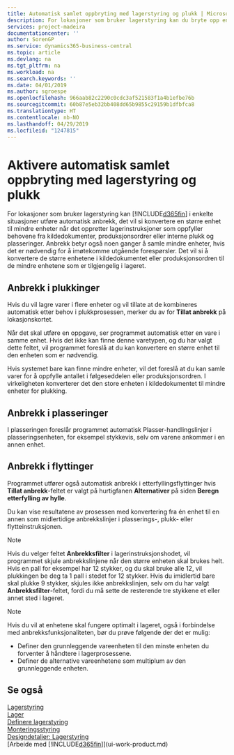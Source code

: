 ```yaml
---
title: Automatisk samlet oppbryting med lagerstyring og plukk | Microsoft-dokumentasjon
description: For lokasjoner som bruker lagerstyring kan du bryte opp en større enhet til mindre enheter når det oppretter lagerinstruksjoner som oppfyller behovene fra kildedokumenter, produksjonsordrer eller interne plukk og plasseringer.
services: project-madeira
documentationcenter: ''
author: SorenGP
ms.service: dynamics365-business-central
ms.topic: article
ms.devlang: na
ms.tgt_pltfrm: na
ms.workload: na
ms.search.keywords: ''
ms.date: 04/01/2019
ms.author: sgroespe
ms.openlocfilehash: 966aab82c2290c0cdc3af521583f1a4b1efbe76b
ms.sourcegitcommit: 60b87e5eb32bb408dd65b9855c29159b1dfbfca8
ms.translationtype: HT
ms.contentlocale: nb-NO
ms.lasthandoff: 04/29/2019
ms.locfileid: "1247815"
---
```

# <a name="enable-automatic-breaking-bulk-with-directed-put-away-and-pick"></a>Aktivere automatisk samlet oppbryting med lagerstyring og plukk
For lokasjoner som bruker lagerstyring kan [!INCLUDE[d365fin](includes/d365fin_md.md)] i enkelte situasjoner utføre automatisk anbrekk, det vil si konvertere en større enhet til mindre enheter når det oppretter lagerinstruksjoner som oppfyller behovene fra kildedokumenter, produksjonsordrer eller interne plukk og plasseringer. Anbrekk betyr også noen ganger å samle mindre enheter, hvis det er nødvendig for å imøtekomme utgående forespørsler. Det vil si å konvertere de større enhetene i kildedokumentet eller produksjonsordren til de mindre enhetene som er tilgjengelig i lageret.   

## <a name="breakbulking-in-picks"></a>Anbrekk i plukkinger  
Hvis du vil lagre varer i flere enheter og vil tillate at de kombineres automatisk etter behov i plukkprosessen, merker du av for **Tillat anbrekk** på lokasjonskortet.  

Når det skal utføre en oppgave, ser programmet automatisk etter en vare i samme enhet. Hvis det ikke kan finne denne varetypen, og du har valgt dette feltet, vil programmet foreslå at du kan konvertere en større enhet til den enheten som er nødvendig.  

Hvis systemet bare kan finne mindre enheter, vil det foreslå at du kan samle varer for å oppfylle antallet i følgeseddelen eller produksjonsordren. I virkeligheten konverterer det den store enheten i kildedokumentet til mindre enheter for plukking.  

## <a name="breakbulking-in-put-aways"></a>Anbrekk i plasseringer  
I plasseringen foreslår programmet automatisk Plasser-handlingslinjer i plasseringsenheten, for eksempel stykkevis, selv om varene ankommer i en annen enhet.  

## <a name="breakbulking-in-movements"></a>Anbrekk i flyttinger  
Programmet utfører også automatisk anbrekk i etterfyllingsflyttinger hvis **Tillat anbrekk**-feltet er valgt på hurtigfanen **Alternativer** på siden **Beregn etterfylling av hylle**.  

Du kan vise resultatene av prosessen med konvertering fra én enhet til en annen som midlertidige anbrekkslinjer i plasserings-, plukk- eller flytteinstruksjonen.  

> [!NOTE]  
>  Hvis du velger feltet **Anbrekksfilter** i lagerinstruksjonshodet, vil programmet skjule anbrekkslinjene når den større enheten skal brukes helt. Hvis en pall for eksempel har 12 stykker, og du skal bruke alle 12, vil plukkingen be deg ta 1 pall i stedet for 12 stykker. Hvis du imidlertid bare skal plukke 9 stykker, skjules ikke anbrekkslinjen, selv om du har valgt **Anbrekksfilter**-feltet, fordi du må sette de resterende tre stykkene et eller annet sted i lageret.  

> [!NOTE]  
>  Hvis du vil at enhetene skal fungere optimalt i lageret, også i forbindelse med anbrekksfunksjonaliteten, bør du prøve følgende der det er mulig:  
>   
> - Definer den grunnleggende vareenheten til den minste enheten du forventer å håndtere i lagerprosessene.  
> - Definer de alternative vareenhetene som multiplum av den grunnleggende enheten.  

## <a name="see-also"></a>Se også  
[Lagerstyring](warehouse-manage-warehouse.md)  
[Lager](inventory-manage-inventory.md)  
[Definere lagerstyring](warehouse-setup-warehouse.md)     
[Monteringsstyring](assembly-assemble-items.md)    
[Designdetaljer: Lagerstyring](design-details-warehouse-management.md)  
[Arbeide med [!INCLUDE[d365fin](includes/d365fin_md.md)]](ui-work-product.md)  
